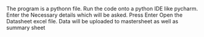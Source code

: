 The program is a pythonn file.
Run the code onto a python IDE like pycharm.
Enter the Necessary details which will be asked.
Press Enter
Open the Datasheet excel file. 
Data will be uploaded to mastersheet as well as summary sheet

